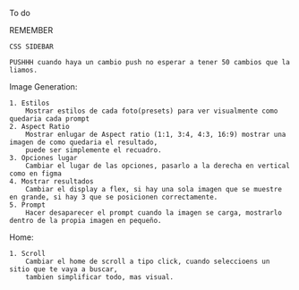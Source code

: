 To do

REMEMBER

    CSS SIDEBAR 
    
    PUSHHH cuando haya un cambio push no esperar a tener 50 cambios que la liamos.

Image Generation:

    1. Estilos
        Mostrar estilos de cada foto(presets) para ver visualmente como quedaria cada prompt
    2. Aspect Ratio
        Mostrar enlugar de Aspect ratio (1:1, 3:4, 4:3, 16:9) mostrar una imagen de como quedaria el resultado,
        puede ser simplemente el recuadro.
    3. Opciones lugar
        Cambiar el lugar de las opciones, pasarlo a la derecha en vertical como en figma
    4. Mostrar resultados
        Cambiar el display a flex, si hay una sola imagen que se muestre en grande, si hay 3 que se posicionen correctamente.
    5. Prompt
        Hacer desaparecer el prompt cuando la imagen se carga, mostrarlo dentro de la propia imagen en pequeño.

Home:

    1. Scroll
        Cambiar el home de scroll a tipo click, cuando seleccioens un sitio que te vaya a buscar,
        tambien simplificar todo, mas visual.

